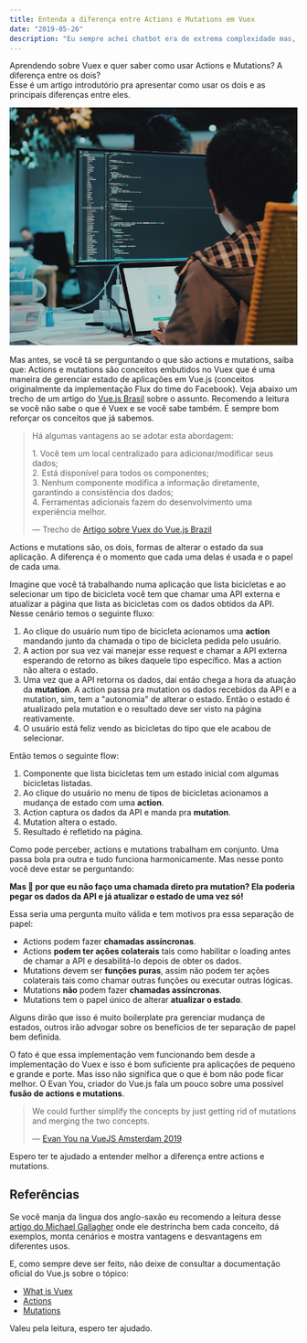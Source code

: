 ```yaml
---
title: Entenda a diferença entre Actions e Mutations em Vuex
date: "2019-05-26"
description: "Eu sempre achei chatbot era de extrema complexidade mas, na verdade, é algo bem simples e divertido de implementar"
---
```


Aprendendo sobre Vuex e quer saber como usar Actions e Mutations? A diferença entre os dois?<br />
Esse é um artigo introdutório pra apresentar como usar os dois e as principais diferenças entre eles.

![Men coding in computer](./cover.png)

Mas antes, se você tá se perguntando o que são actions e mutations, saiba que: Actions e mutations são conceitos embutidos no Vuex que é uma maneira de gerenciar estado de aplicações em Vue.js (conceitos originalmente da implementação Flux do time do Facebook). Veja abaixo um trecho de um artigo do [Vue.js Brasil](http://vuejs-brasil.com.br/) sobre o assunto. Recomendo a leitura se você não sabe o que é Vuex e se você sabe também. É sempre bom reforçar os conceitos que já sabemos.

> Há algumas vantagens ao se adotar esta abordagem:
>
> 1\. Você tem um local centralizado para adicionar/modificar seus dados; <br />
> 2\. Está disponível para todos os componentes; <br />
> 3\. Nenhum componente modifica a informação diretamente, garantindo a consistência dos dados; <br />
> 4\. Ferramentas adicionais fazem do desenvolvimento uma experiência melhor.
>
> ― Trecho de [Artigo sobre Vuex do Vue.js Brazil](http://vuejs-brasil.com.br/vuex/)

Actions e mutations são, os dois, formas de alterar o estado da sua aplicação. A diferença é o momento que cada uma delas é usada e o papel de cada uma.

Imagine que você tá trabalhando numa aplicação que lista bicicletas e ao selecionar um tipo de bicicleta você tem que chamar uma API externa e atualizar a página que lista as bicicletas com os dados obtidos da API. Nesse cenário temos o seguinte fluxo:

1. Ao clique do usuário num tipo de bicicleta acionamos uma **action** mandando junto da chamada o tipo de bicicleta pedida pelo usuário.
1. A action por sua vez vai manejar esse request e chamar a API externa esperando de retorno as bikes daquele tipo específico. Mas a action não altera o estado.
1. Uma vez que a API retorna os dados, daí então chega a hora da atuação da **mutation**. A action passa pra mutation os dados recebidos da API e a mutation, sim, tem a "autonomia" de alterar o estado. Então o estado é atualizado pela mutation e o resultado deve ser visto na página reativamente.
1. O usuário está feliz vendo as bicicletas do tipo que ele acabou de selecionar.

Então temos o seguinte flow:

1. Componente que lista bicicletas tem um estado inicial com algumas bicicletas listadas.
1. Ao clique do usuário no menu de tipos de bicicletas acionamos a mudança de estado com uma **action**.
1. Action captura os dados da API e manda pra **mutation**.
1. Mutation altera o estado.
1. Resultado é refletido na página.

Como pode perceber, actions e mutations trabalham em conjunto. Uma passa bola pra outra e tudo funciona harmonicamente. Mas nesse ponto você deve estar se perguntando:

**Mas 🤔 por que eu não faço uma chamada direto pra mutation? Ela poderia pegar os dados da API e já atualizar o estado de uma vez só!**

Essa seria uma pergunta muito válida e tem motivos pra essa separação de papel:

- Actions podem fazer **chamadas assíncronas**.
- Actions **podem ter ações colaterais** tais como habilitar o loading antes de chamar a API e desabilitá-lo depois de obter os dados.
- Mutations devem ser **funções puras**, assim não podem ter ações colaterais tais como chamar outras funções ou executar outras lógicas.
- Mutations **não** podem fazer **chamadas assíncronas**.
- Mutations tem o papel único de alterar **atualizar o estado**.

Alguns dirão que isso é muito boilerplate pra gerenciar mudança de estados, outros irão advogar sobre os benefícios de ter separação de papel bem definida.

O fato é que essa implementação vem funcionando bem desde a implementação do Vuex e isso é bom suficiente pra aplicações de pequeno e grande e porte. Mas isso não significa que o que é bom não pode ficar melhor. O Evan You, criador do Vue.js fala um pouco sobre uma possível **fusão de actions e mutations**.

> We could further simplify the concepts by just getting rid of mutations and merging the two concepts.
>
> ― [Evan You na VueJS Amsterdam 2019](https://youtu.be/zB3HOejXqwk)

Espero ter te ajudado a entender melhor a diferença entre actions e mutations.

## Referências

Se você manja da lingua dos anglo-saxão eu recomendo a leitura desse [artigo do Michael Gallagher](https://blog.logrocket.com/vuex-showdown-mutations-vs-actions-f48f2f7df54b/) onde ele destrincha bem cada conceito, dá exemplos, monta cenários e mostra vantagens e desvantagens em diferentes usos.

E, como sempre deve ser feito, não deixe de consultar a documentação oficial do Vue.js sobre o tópico:

- [What is Vuex](https://vuex.vuejs.org/)
- [Actions](https://vuex.vuejs.org/guide/actions.html)
- [Mutations](https://vuex.vuejs.org/guide/mutations.html)

Valeu pela leitura, espero ter ajudado.
